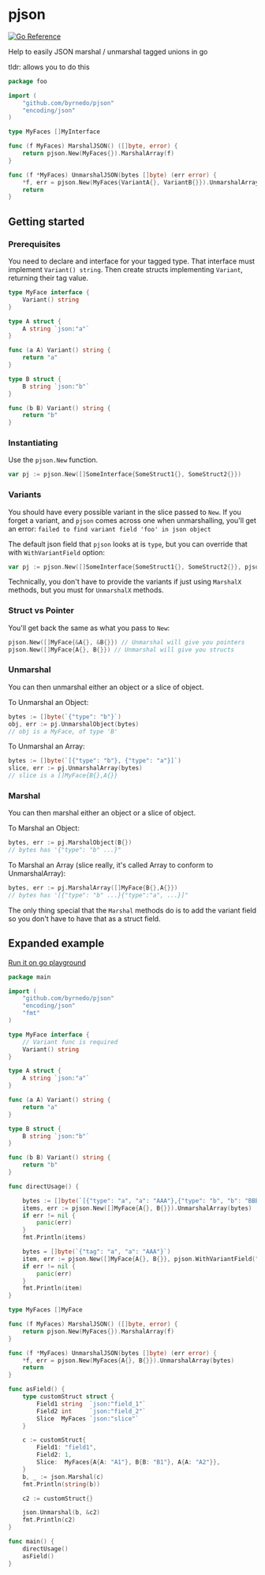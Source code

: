 # pjson

[![Go Reference](https://pkg.go.dev/badge/github.com/byrnedo/pjson.svg)](https://pkg.go.dev/github.com/byrnedo/pjson)

Help to easily JSON marshal / unmarshal tagged unions in go

tldr: allows you to do this

```go
package foo

import (
	"github.com/byrnedo/pjson"
	"encoding/json"
)

type MyFaces []MyInterface

func (f MyFaces) MarshalJSON() ([]byte, error) {
	return pjson.New(MyFaces{}).MarshalArray(f)
}

func (f *MyFaces) UnmarshalJSON(bytes []byte) (err error) {
	*f, err = pjson.New(MyFaces{VariantA{}, VariantB{}}).UnmarshalArray(bytes)
	return
}
```

## Getting started


### Prerequisites
You need to declare and interface for your tagged type. That interface must implement `Variant() string`.
Then create structs implementing `Variant`, returning their tag value.

```go
type MyFace interface {
	Variant() string
}

type A struct {
	A string `json:"a"`
}

func (a A) Variant() string {
	return "a"
}

type B struct {
	B string `json:"b"`
}

func (b B) Variant() string {
	return "b"
}
```

### Instantiating

Use the `pjson.New` function.

```go
var pj := pjson.New([]SomeInterface{SomeStruct1{}, SomeStruct2{}})
```

### Variants
You should have every possible variant in the slice passed to `New`. If you forget a variant, and `pjson` comes across one when unmarshalling, you'll get an error: `failed to find variant field 'foo' in json object`

The default json field that `pjson` looks at is `type`, but you can override that with `WithVariantField` option:
```go
var pj := pjson.New([]SomeInterface{SomeStruct1{}, SomeStruct2{}}, pjson.WithVariantField("variant")) // will look for "variant" in json.
```

Technically, you don't have to provide the variants if just using `MarshalX` methods, but you must for `UnmarshalX` methods.

### Struct vs Pointer

You'll get back the same as what you pass to `New`:
```go
pjson.New([]MyFace{&A{}, &B{}}) // Unmarshal will give you pointers
pjson.New([]MyFace{A{}, B{}}) // Unmarshal will give you structs
```

### Unmarshal

You can then unmarshal either an object or a slice of object.

To Unmarshal an Object:
```go
bytes := []byte(`{"type": "b"}`)
obj, err := pj.UnmarshalObject(bytes)
// obj is a MyFace, of type 'B'
```

To Unmarshal an Array:
```go
bytes := []byte(`[{"type": "b"}, {"type": "a"}]`)
slice, err := pj.UnmarshalArray(bytes)
// slice is a []MyFace{B{},A{}}
```

### Marshal

You can then marshal either an object or a slice of object.

To Marshal an Object:
```go
bytes, err := pj.MarshalObject(B{})
// bytes has '{"type": "b" ...}"
```

To Marshal an Array (slice really, it's called Array to conform to UnmarshalArray):
```go
bytes, err := pj.MarshalArray([]MyFace{B{},A{}})
// bytes has '[{"type": "b" ...}{"type":"a", ...}]"
```

The only thing special that the `Marshal` methods do is to add the variant field so you don't have to have that as a struct field.

## Expanded example
[Run it on go playground](https://go.dev/play/p/jHqZ-TnXq-e)

```go
package main

import (
	"github.com/byrnedo/pjson"
	"encoding/json"
	"fmt"
)

type MyFace interface {
	// Variant func is required
	Variant() string
}

type A struct {
	A string `json:"a"`
}

func (a A) Variant() string {
	return "a"
}

type B struct {
	B string `json:"b"`
}

func (b B) Variant() string {
	return "b"
}

func directUsage() {

	bytes := []byte(`[{"type": "a", "a": "AAA"},{"type": "b", "b": "BBB"}]`)
	items, err := pjson.New([]MyFace{A{}, B{}}).UnmarshalArray(bytes)
	if err != nil {
		panic(err)
	}
	fmt.Println(items)

	bytes = []byte(`{"tag": "a", "a": "AAA"}`)
	item, err := pjson.New([]MyFace{A{}, B{}}, pjson.WithVariantField("tag")).UnmarshalObject(bytes)
	if err != nil {
		panic(err)
	}
	fmt.Println(item)
}

type MyFaces []MyFace

func (f MyFaces) MarshalJSON() ([]byte, error) {
	return pjson.New(MyFaces{}).MarshalArray(f)
}

func (f *MyFaces) UnmarshalJSON(bytes []byte) (err error) {
	*f, err = pjson.New(MyFaces{A{}, B{}}).UnmarshalArray(bytes)
	return
}

func asField() {
	type customStruct struct {
		Field1 string  `json:"field_1"`
		Field2 int     `json:"field_2"`
		Slice  MyFaces `json:"slice"`
	}

	c := customStruct{
		Field1: "field1",
		Field2: 1,
		Slice:  MyFaces{A{A: "A1"}, B{B: "B1"}, A{A: "A2"}},
	}
	b, _ := json.Marshal(c)
	fmt.Println(string(b))

	c2 := customStruct{}

	json.Unmarshal(b, &c2)
	fmt.Println(c2)
}

func main() {
	directUsage()
	asField()
}
```
